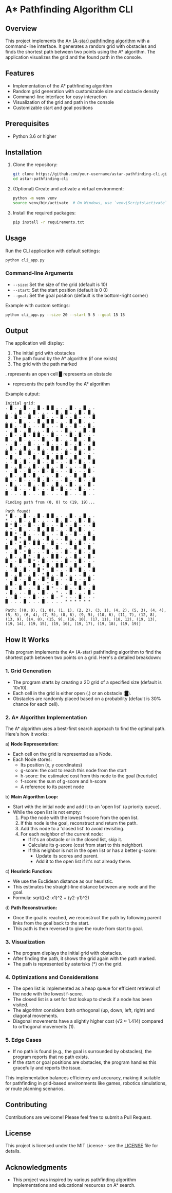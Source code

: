 
# A* Pathfinding Algorithm CLI

## Overview

This project implements the [A* (A-star) pathfinding algorithm](https://en.wikipedia.org/wiki/A*_search_algorithm) with a command-line interface. It generates a random grid with obstacles and finds the shortest path between two points using the A* algorithm. The application visualizes the grid and the found path in the console.

## Features

- Implementation of the A* pathfinding algorithm
- Random grid generation with customizable size and obstacle density
- Command-line interface for easy interaction
- Visualization of the grid and path in the console
- Customizable start and goal positions

## Prerequisites

- Python 3.6 or higher

## Installation

1. Clone the repository:
   ```bash
   git clone https://github.com/your-username/astar-pathfinding-cli.git
   cd astar-pathfinding-cli
   ```

2. (Optional) Create and activate a virtual environment:
   ```bash
   python -m venv venv
   source venv/bin/activate  # On Windows, use `venv\Scripts\activate`
   ```

3. Install the required packages:
   ```bash
   pip install -r requirements.txt
   ```

## Usage

Run the CLI application with default settings:

```bash
python cli_app.py
```

### Command-line Arguments

- `--size`: Set the size of the grid (default is 10)
- `--start`: Set the start position (default is 0 0)
- `--goal`: Set the goal position (default is the bottom-right corner)

Example with custom settings:

```bash
python cli_app.py --size 20 --start 5 5 --goal 15 15
```

## Output

The application will display:
1. The initial grid with obstacles
2. The path found by the A* algorithm (if one exists)
3. The grid with the path marked

. represents an open cell
█ represents an obstacle
* represents the path found by the A* algorithm

Example output:

```
Initial grid:
. █ . . █ . . █ . █ █ . . . █ . . █ . .
. . . █ . . █ . . . . █ . █ . . █ . █ .
█ . █ . . █ . . █ . . . █ . . █ . . . █
. . . █ . . . █ . █ █ . . . █ . █ . . .
█ █ . . █ . . . █ . . . █ . . █ . . █ .
. . █ . . █ . . . █ . . . █ . . . █ . █
. █ . . █ . █ █ . . █ . . . █ . █ . . .
█ . . █ . . . . █ . . █ . . . █ . . █ .
. . █ . . █ . . . █ . . . █ . . █ . . █
. █ . . █ . . █ . . █ █ . . . █ . . █ .
█ . . █ . █ . . █ . . . . █ . . █ . . .
. █ . . . . █ . . █ . █ █ . . █ . . █ .
. . █ . █ . . █ . . █ . . . █ . █ . . █
█ . . █ . . █ . . █ . . █ . . . . █ . .
. . █ . . █ . . █ . █ . . . █ . . . █ .
. █ . . █ . █ . . . . █ . . . █ . █ . .
█ . . █ . . . █ . █ . . . █ . . █ . . █
. █ . . . █ . . █ . . █ . . █ . . . █ .
. . █ . . . █ . . . █ . █ . . . █ . . .
█ . . . █ . . . █ . . . . █ . . . █ . .

Finding path from (0, 0) to (19, 19)...

Path found!
* █ . . █ . . █ . █ █ . . . █ . . █ . .
* . . █ . . █ . . . . █ . █ . . █ . █ .
█ * █ . . █ . . █ . . . █ . . █ . . . █
. * . █ . . . █ . █ █ . . . █ . █ . . .
█ █ * . █ . . . █ . . . █ . . █ . . █ .
. . █ * . █ . . . █ . . . █ . . . █ . █
. █ . * █ . █ █ . . █ . . . █ . █ . . .
█ . . █ * . . . █ . . █ . . . █ . . █ .
. . █ . * █ . . . █ . . . █ . . █ . . █
. █ . . █ * . █ . . █ █ . . . █ . . █ .
█ . . █ . █ * . █ . . . . █ . . █ . . .
. █ . . . . █ * . █ . █ █ . . █ . . █ .
. . █ . █ . . █ * . █ . . . █ . █ . . █
█ . . █ . . █ . * █ . . █ . . . . █ . .
. . █ . . █ . . █ * █ . . . █ . . . █ .
. █ . . █ . █ . . * . █ . . . █ . █ . .
█ . . █ . . . █ . █ * . . █ . . █ . . █
. █ . . . █ . . █ . . * . . █ . . . █ .
. . █ . . . █ . . . █ . * . . . █ . . .
█ . . . █ . . . █ . . . . * * * * * *

Path: [(0, 0), (1, 0), (1, 1), (2, 2), (3, 1), (4, 2), (5, 3), (4, 4), (5, 5), (6, 4), (7, 5), (8, 6), (9, 5), (10, 6), (11, 7), (12, 8), (13, 9), (14, 8), (15, 9), (16, 10), (17, 11), (18, 12), (19, 13), (19, 14), (19, 15), (19, 16), (19, 17), (19, 18), (19, 19)]
```

## How It Works

This program implements the A* (A-star) pathfinding algorithm to find the shortest path between two points on a grid. Here's a detailed breakdown:

### 1. Grid Generation

- The program starts by creating a 2D grid of a specified size (default is 10x10).
- Each cell in the grid is either open (.) or an obstacle (█).
- Obstacles are randomly placed based on a probability (default is 30% chance for each cell).

### 2. A* Algorithm Implementation

The A* algorithm uses a best-first search approach to find the optimal path. Here's how it works:

a) **Node Representation:**
   - Each cell on the grid is represented as a Node.
   - Each Node stores:
     * Its position (x, y coordinates)
     * g-score: the cost to reach this node from the start
     * h-score: the estimated cost from this node to the goal (heuristic)
     * f-score: the sum of g-score and h-score
     * A reference to its parent node

b) **Main Algorithm Loop:**
   - Start with the initial node and add it to an 'open list' (a priority queue).
   - While the open list is not empty:
     1. Pop the node with the lowest f-score from the open list.
     2. If this node is the goal, reconstruct and return the path.
     3. Add this node to a 'closed list' to avoid revisiting.
     4. For each neighbor of the current node:
        - If it's an obstacle or in the closed list, skip it.
        - Calculate its g-score (cost from start to this neighbor).
        - If this neighbor is not in the open list or has a better g-score:
          * Update its scores and parent.
          * Add it to the open list if it's not already there.

c) **Heuristic Function:**
   - We use the Euclidean distance as our heuristic.
   - This estimates the straight-line distance between any node and the goal.
   - Formula: sqrt((x2-x1)^2 + (y2-y1)^2)

d) **Path Reconstruction:**
   - Once the goal is reached, we reconstruct the path by following parent links from the goal back to the start.
   - This path is then reversed to give the route from start to goal.

### 3. Visualization

- The program displays the initial grid with obstacles.
- After finding the path, it shows the grid again with the path marked.
- The path is represented by asterisks (*) on the grid.

### 4. Optimizations and Considerations

- The open list is implemented as a heap queue for efficient retrieval of the node with the lowest f-score.
- The closed list is a set for fast lookup to check if a node has been visited.
- The algorithm considers both orthogonal (up, down, left, right) and diagonal movements.
- Diagonal movements have a slightly higher cost (√2 ≈ 1.414) compared to orthogonal movements (1).

### 5. Edge Cases

- If no path is found (e.g., the goal is surrounded by obstacles), the program reports that no path exists.
- If the start or goal positions are obstacles, the program handles this gracefully and reports the issue.

This implementation balances efficiency and accuracy, making it suitable for pathfinding in grid-based environments like games, robotics simulations, or route planning scenarios.

## Contributing

Contributions are welcome! Please feel free to submit a Pull Request.

## License

This project is licensed under the MIT License - see the [LICENSE](LICENSE) file for details.

## Acknowledgments

- This project was inspired by various pathfinding algorithm implementations and educational resources on A* search.
